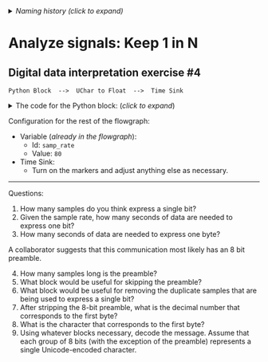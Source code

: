 <details><summary><i>Naming history (click to expand)</i></summary>
<pre>
2022 Oct 17: 058-OOK.md 
2023 Jan 17: 115-OOK.md 
2023 Jan 28: 110-Sig-interpret-practice-4.md
2023 May 22: 032_Analyze_Sig_Keep_1_in_N.md
</pre>
</details>

# Analyze signals: Keep 1 in N

## Digital data interpretation exercise #4

```
Python Block  -->  UChar to Float  -->  Time Sink
```

<details><summary>The code for the Python block: (<i>click to expand</i>)</summary>

Note: this code is not meant to be readable. Rather, the goal of this exercise is to explore the mystery signal using the Time Sink, Waterfall sink, etc.

```python3
import numpy as np
from gnuradio import gr
from functools import reduce
from operator import concat



name = "Mystery Signal 4"
out_sig_port_0 = np.uint8



def use_func(state_container):
    idx = state_container["count"] // 5
    content = state_container["content"]
    if idx >= len(content):
        return None
    retval = content[idx]
    state_container["count"] += 1
    return retval


def unpackOne(x):
    return list(map(int, f"{x:b}".zfill(8)))


def unpackbits(x):
    return reduce(concat, map(unpackOne, x))


class blk(gr.basic_block):

    def __init__(self):
        gr.basic_block.__init__(
            self,
            name=name,
            in_sig=[],
            out_sig=[out_sig_port_0]
        )
        
        self.use_func = use_func
        content_packed = [170, 84, 72, 69, 32, 69, 71, 71, 83, 32, 65, 82, 69, 32, 72, 65, 84, 67, 72, 73, 78, 71, 46, 32, 32, 32, 32, 32, 32, 32]
        
        self.state_container = {
            "count": 0,
            "content": unpackbits(content_packed)
        }


    def general_work(self, input_items, output_items):
        outval = self.use_func(self.state_container)
        if outval == None:
            return 0
        else:
            dt = output_items[0][0].dtype
            npified = np.array(outval, dtype=dt)
            output_items[0][0] = npified
            return 1


```
</details>

Configuration for the rest of the flowgraph:
- Variable (_already in the flowgraph_):
  - Id: `samp_rate`
  - Value: `80`
- Time Sink:
  - Turn on the markers and adjust anything else as necessary.

---

Questions:

1. How many samples do you think express a single bit?
2. Given the sample rate, how many seconds of data are needed to express one bit?
3. How many seconds of data are needed to express one byte?

A collaborator suggests that this communication most likely has an 8 bit preamble.

4. How many samples long is the preamble?
5. What block would be useful for skipping the preamble?
6. What block would be useful for removing the duplicate samples that are being used to express a single bit?
7. After stripping the 8-bit preamble, what is the decimal number that corresponds to the first byte?
8. What is the character that corresponds to the first byte?
9. Using whatever blocks necessary, decode the message. Assume that each group of 8 bits (with the exception of the preamble) represents a single Unicode-encoded character.
